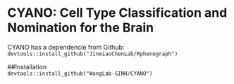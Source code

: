 # CYANO: Cell Type Classification and Nomination for the Brain
CYANO has a dependencie from Github:<br>
`devtools::install_github("JinmiaoChenLab/Rphenograph")`

##Installation<br>
`devtools::install_github("WangLab-SINH/CYANO")`
